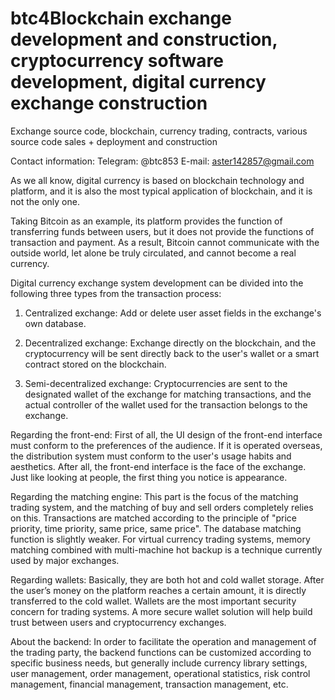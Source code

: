 # btc4Blockchain exchange development and construction, cryptocurrency software development, digital currency exchange construction

Exchange source code, blockchain, currency trading, contracts, various source code sales + deployment and construction

Contact information: Telegram: @btc853 E-mail: aster142857@gmail.com

As we all know, digital currency is based on blockchain technology and platform, and it is also the most typical application of blockchain, and it is not the only one.

Taking Bitcoin as an example, its platform provides the function of transferring funds between users, but it does not provide the functions of transaction and payment. As a result, Bitcoin cannot communicate with the outside world, let alone be truly circulated, and cannot become a real currency.

Digital currency exchange system development can be divided into the following three types from the transaction process:

1. Centralized exchange: Add or delete user asset fields in the exchange's own database.

2. Decentralized exchange: Exchange directly on the blockchain, and the cryptocurrency will be sent directly back to the user's wallet or a smart contract stored on the blockchain.

3. Semi-decentralized exchange: Cryptocurrencies are sent to the designated wallet of the exchange for matching transactions, and the actual controller of the wallet used for the transaction belongs to the exchange.

Regarding the front-end: First of all, the UI design of the front-end interface must conform to the preferences of the audience. If it is operated overseas, the distribution system must conform to the user's usage habits and aesthetics. After all, the front-end interface is the face of the exchange. Just like looking at people, the first thing you notice is appearance.

Regarding the matching engine: This part is the focus of the matching trading system, and the matching of buy and sell orders completely relies on this. Transactions are matched according to the principle of "price priority, time priority, same price, same price". The database matching function is slightly weaker. For virtual currency trading systems, memory matching combined with multi-machine hot backup is a technique currently used by major exchanges.

Regarding wallets: Basically, they are both hot and cold wallet storage. After the user’s money on the platform reaches a certain amount, it is directly transferred to the cold wallet. Wallets are the most important security concern for trading systems. A more secure wallet solution will help build trust between users and cryptocurrency exchanges.

About the backend: In order to facilitate the operation and management of the trading party, the backend functions can be customized according to specific business needs, but generally include currency library settings, user management, order management, operational statistics, risk control management, financial management, transaction management, etc.
